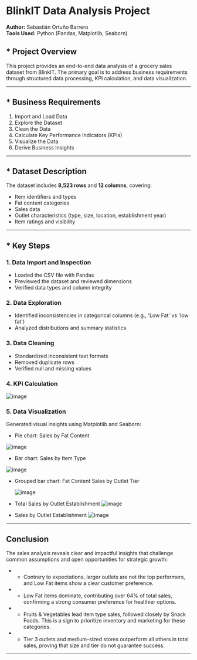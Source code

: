 # BlinkIT Data Analysis Project

**Author:** Sebastián Ortuño Barrero  
**Tools Used:** Python (Pandas, Matplotlib, Seaborn)

## * Project Overview

This project provides an end-to-end data analysis of a grocery sales dataset from BlinkIT. The primary goal is to address business requirements through structured data processing, KPI calculation, and data visualization.

---

## * Business Requirements

1. Import and Load Data  
2. Explore the Dataset  
3. Clean the Data  
4. Calculate Key Performance Indicators (KPIs)  
5. Visualize the Data  
6. Derive Business Insights

---

## * Dataset Description

The dataset includes **8,523 rows** and **12 columns**, covering:

- Item identifiers and types  
- Fat content categories  
- Sales data  
- Outlet characteristics (type, size, location, establishment year)  
- Item ratings and visibility

---

## * Key Steps

### 1. Data Import and Inspection

- Loaded the CSV file with Pandas  
- Previewed the dataset and reviewed dimensions  
- Verified data types and column integrity  

### 2. Data Exploration

- Identified inconsistencies in categorical columns (e.g., 'Low Fat' vs 'low fat')  
- Analyzed distributions and summary statistics

### 3. Data Cleaning

- Standardized inconsistent text formats  
- Removed duplicate rows  
- Verified null and missing values  

### 4. KPI Calculation

![image](https://github.com/user-attachments/assets/f3e7c2cc-970a-40dd-98fc-09d5a851a17e)


### 5. Data Visualization

Generated visual insights using Matplotlib and Seaborn:

- Pie chart: Sales by Fat Content
   
![image](https://github.com/user-attachments/assets/27eab138-8c11-40de-bd1a-acd525f1d8c4)

- Bar chart: Sales by Item Type
  
![image](https://github.com/user-attachments/assets/bea118d4-8346-4b54-bc99-3ab0349e17ec)

- Grouped bar chart: Fat Content Sales by Outlet Tier
  
  ![image](https://github.com/user-attachments/assets/14580986-3ce4-4ce0-9134-3631812c17d3)

- Total Sales by Outlet Establishment
![image](https://github.com/user-attachments/assets/c84e69ee-10ba-49a1-b565-d875d05dfdef)

- Sales by Outlet Establishment
  ![image](https://github.com/user-attachments/assets/ee2357be-5bfb-44c1-a682-4d0a7af6a190)


---


##  Conclusion

The sales analysis reveals clear and impactful insights that challenge common assumptions and open opportunities for strategic growth:
- * Contrary to expectations, larger outlets are not the top performers, and Low Fat items show a clear customer preference.
- * Low Fat items dominate, contributing over 64% of total sales, confirming a strong consumer preference for healthier options.
- * Fruits & Vegetables lead item type sales, followed closely by Snack Foods. This is a sign to prioritize inventory and marketing for these categories.
- * Tier 3 outlets and medium-sized stores outperform all others in total sales, proving that size and tier do not guarantee success.

---


